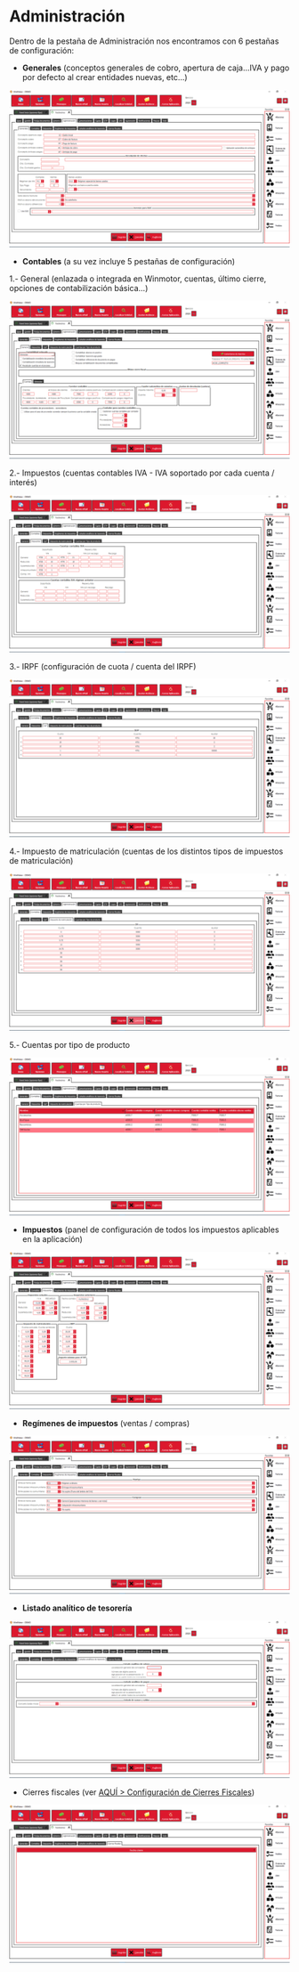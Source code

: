 # Administración

Dentro de la pestaña de Administración nos encontramos con 6 pestañas de configuración:

* **Generales** \(conceptos generales de cobro, apertura de caja...IVA y pago por defecto al crear entidades nuevas, etc...\)

![](../../../.gitbook/assets/image%20%28331%29.png)

* **Contables** \(a su vez incluye 5 pestañas de configuración\)

1.- General \(enlazada o integrada en Winmotor, cuentas, último cierre, opciones de contabilización básica...\)

![](../../../.gitbook/assets/image%20%28427%29.png)

2.- Impuestos \(cuentas contables IVA - IVA soportado por cada cuenta / interés\)

![](../../../.gitbook/assets/image%20%2817%29.png)

3.- IRPF \(configuración de cuota / cuenta del IRPF\)

![](../../../.gitbook/assets/image%20%28260%29.png)

4.- Impuesto de matriculación \(cuentas de los distintos tipos de impuestos de matriculación\)

![](../../../.gitbook/assets/image%20%2855%29.png)

5.- Cuentas por tipo de producto

![](../../../.gitbook/assets/image%20%28361%29.png)

* **Impuestos** \(panel de configuración de todos los impuestos aplicables en la aplicación\)

![](../../../.gitbook/assets/image%20%2898%29.png)

* **Regímenes de impuestos** \(ventas / compras\)

![](../../../.gitbook/assets/image%20%28140%29.png)

* **Listado analítico de tesorería**

![](../../../.gitbook/assets/image%20%28246%29.png)

* Cierres fiscales \(ver [AQUÍ &gt; Configuración de Cierres Fiscales](../../administracion/enlace-contable/cierres-fiscales.md)\)

![](../../../.gitbook/assets/image%20%28347%29.png)





